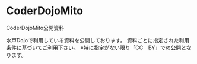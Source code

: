 # CoderDojoMito
CoderDojoMito公開資料

水戸Dojoで利用している資料を公開しております。
資料ごとに指定された利用条件に基づいてご利用下さい。
※特に指定がない限り「CC　BY」での公開となります。
